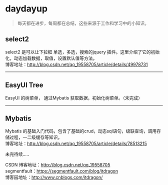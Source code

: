 # daydayup
> 每天都在进步，每周都在总结，这些来源于工作和学习中的小知识。

## select2
select2 是可以让下拉框 单选，多选，搜索的jquery 插件。这里介绍了它的初始化，动态加载数据，取值，设置默认值等方法。  
博客地址：http://blog.csdn.net/qq_19558705/article/details/49978731
***

## EasyUI Tree
EasyUI 的树菜单， 通过Mybatis 获取数据，初始化树菜单。（未完成）

***

## Mybatis
Mybatis 的基础入门代码，包含了基础的crud，动态sql语句，级联查询，调用存储过程，一二级缓存等知识。  
博客地址：http://blog.csdn.net/qq_19558705/article/details/78513215


未完待续.....

CSDN 博客地址：http://blog.csdn.net/qq_19558705  
segmentfault：https://segmentfault.com/blog/itdragon  
博客园地址：http://www.cnblogs.com/itdragon/  
